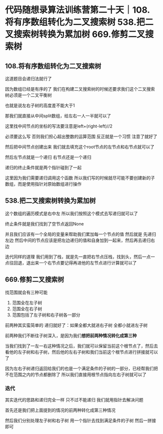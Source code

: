 # 代码随想录算法训练营第二十天｜108.将有序数组转化为二叉搜索树 538.把二叉搜索树转换为累加树 669.修剪二叉搜索树



## 108.将有序数组转化为二叉搜索树


这道题目会递归法就行了

因为数组已经是有序的了 我们在构建二叉搜索树的时候还要求我们这个二叉搜索树必须是一个二叉平衡树

也就是说左右子树的高度差不能大于1


那我们就直接从中间split数组，给左右一人一半就可以了

这里找中间节点的坐标的写法要注意是left+(right-left)//2

必须要这么写 否则我们担心超出整数的运算范围 反正就是一个习惯 注意了就好了

然后把中间节点创建出来 我们就去填充这个root节点的左节点和右节点就可以了

然后左节点就是一个递归 右节点还是一个递归


递归的终止条件就是两个指针碰到了一起

这里因为我们需要递归调用这个函数 所以我们写的时候就尽可能不要创建新的子数组，而是使用指针对原始数组进行操作




## 538.把二叉搜索树转换为累加树


这个数组的遍历模式是右中左 所以我们按照这个模式去写递归就可以了


终止条件就是我们找到了空节点返回None

并且我们应该有一个全局的变量来帮助我们累加每一个节点的值 然后就是 先递归左边 然后中间的节点应该是把左边递归的值和自身加到一起来，然后再去递归右边


迭代同样的道理 我们用到了栈，就是先一直把右节点压栈，找到头，然后一点一点往回退，退出来一个右节点要记得再进他的左节点进行计算就可以了






## 669.修剪二叉搜索树

找范围就会有三种可能


1. 范围全在左子树
2. 范围全在右子树
3. 范围包括了左子树和右子树各一部分


前两种其实蛮简单的 递归就好了：如果全都大就进右子树 全都小就进左子树

前两种我们不断往子树深入，是因为我们**想把前两种情况转化成第三种**

当我们找到了一左一右这种情况之后，我们就可以保留当前这个根节点了，然后去看他的左子树和右子树，然后他的左右子树和我们当前这个根节点进行拼接就可以了

因为左右子树递归返回给我们的也是一个满足条件的子树的一部分，已经帮我们把不在范围之内的节点都删除了 所以我们直接用根节点指向左右子树就可以了




### 迭代


其实迭代的思路和递归完全一样 只不过不能递归 我们就用指针去解决问题

首先还是我们把上面提到的情况的前两种转化成第三种情况

然后我们分别处理左子树和右子树 用一个指针去找到满足条件的子树 然后一拼接即可

